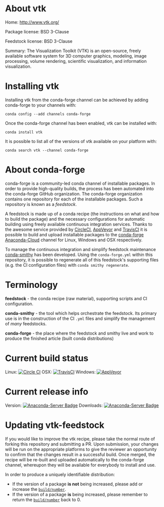 About vtk
=========

Home: http://www.vtk.org/

Package license: BSD 3-Clause

Feedstock license: BSD 3-Clause

Summary: The Visualization Toolkit (VTK) is an open-source, freely available software system for 3D computer graphics, modeling, image processing, volume rendering, scientific visualization, and information visualization.




Installing vtk
==============

Installing vtk from the conda-forge channel can be achieved by adding conda-forge to your channels with:

```
conda config --add channels conda-forge
```

Once the conda-forge channel has been enabled, vtk can be installed with:

```
conda install vtk
```

It is possible to list all of the versions of vtk available on your platform with:

```
conda search vtk --channel conda-forge
```


About conda-forge
=================

conda-forge is a community-led conda channel of installable packages.
In order to provide high-quality builds, the process has been automated into the
conda-forge GitHub organization. The conda-forge organization contains one repository 
for each of the installable packages. Such a repository is known as a *feedstock*.

A feedstock is made up of a conda recipe (the instructions on what and how to build
the package) and the necessary configurations for automatic building using freely
available continuous integration services. Thanks to the awesome service provided by
[CircleCI](https://circleci.com/), [AppVeyor](http://www.appveyor.com/)
and [TravisCI](https://travis-ci.org/) it is possible to build and upload installable
packages to the [conda-forge](https://anaconda.org/conda-forge)
[Anaconda-Cloud](http://docs.anaconda.org/) channel for Linux, Windows and OSX respectively.

To manage the continuous integration and simplify feedstock maintenance
[conda-smithy](http://github.com/conda-forge/conda-smithy) has been developed.
Using the ``conda-forge.yml`` within this repository, it is possible to regenerate all of
this feedstock's supporting files (e.g. the CI configuration files) with ``conda smithy regenerate``.


Terminology
===========

**feedstock** - the conda recipe (raw material), supporting scripts and CI configuration.

**conda-smithy** - the tool which helps orchestrate the feedstock.
                   Its primary use is in the construction of the CI ``.yml`` files
                   and simplify the management of *many* feedstocks.

**conda-forge** - the place where the feedstock and smithy live and work to
                  produce the finished article (built conda distributions)

Current build status
====================

Linux: [![Circle CI](https://circleci.com/gh/conda-forge/vtk-feedstock.svg?style=svg)](https://circleci.com/gh/conda-forge/vtk-feedstock)
OSX: [![TravisCI](https://travis-ci.org/conda-forge/vtk-feedstock.svg?branch=master)](https://travis-ci.org/conda-forge/vtk-feedstock) 
Windows: [![AppVeyor](https://ci.appveyor.com/api/projects/status/github/conda-forge/vtk-feedstock?svg=True)](https://ci.appveyor.com/project/conda-forge/vtk-feedstock/branch/master)

Current release info
====================
Version: [![Anaconda-Server Badge](https://anaconda.org/conda-forge/vtk/badges/version.svg)](https://anaconda.org/conda-forge/vtk)
Downloads: [![Anaconda-Server Badge](https://anaconda.org/conda-forge/vtk/badges/downloads.svg)](https://anaconda.org/conda-forge/vtk)


Updating vtk-feedstock
======================

If you would like to improve the vtk recipe, please take the normal
route of forking this repository and submitting a PR. Upon submission, your changes will
be run on the appropriate platforms to give the reviewer an opportunity to confirm that the
changes result in a successful build. Once merged, the recipe will be re-built and uploaded
automatically to the conda-forge channel, whereupon they will be available for everybody to
install and use.

In order to produce a uniquely identifiable distribution:
 * If the version of a package **is not** being increased, please add or increase
   the [``build/number``](http://conda.pydata.org/docs/building/meta-yaml.html#build-number-and-string). 
 * If the version of a package **is** being increased, please remember to return
   the [``build/number``](http://conda.pydata.org/docs/building/meta-yaml.html#build-number-and-string)
   back to 0.
